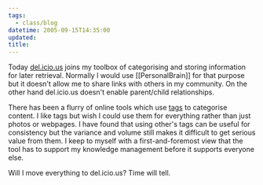```yaml
---
tags:
  - class/blog
datetime: 2005-09-15T14:35:00
updated: 
title: 
---
```

Today [del.icio.us](http://del.icio.us/) joins my toolbox of categorising and storing information for later retrieval. Normally I would use  [[PersonalBrain]] for that purpose but it doesn't allow me to share links with others in my community. On the other hand del.icio.us doesn't enable parent/child relationships.

There has been a flurry of online tools which use [tags](http://en.wikipedia.org/wiki/Tags) to categorise content. I like tags but wish I could use them for everything rather than just photos or webpages. I have found that using other's tags can be useful for consistency but the variance and volume still makes it difficult to get serious value from them. I keep to myself with a first-and-foremost view that the tool has to support my knowledge management before it supports everyone else.

Will I move everything to del.icio.us? Time will tell.